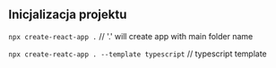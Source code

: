 ## Inicjalizacja projektu

`npx create-react-app .` // '.' will create app with main folder name

`npx create-reatc-app . --template typescript` // typescript template
